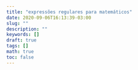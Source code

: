 ```yaml
---
title: "expressões regulares para matemáticos"
date: 2020-09-06T16:13:39-03:00
slug: ""
description: ""
keywords: []
draft: true
tags: []
math: true
toc: false
---
```

